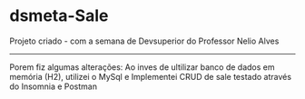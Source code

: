 # dsmeta-Sale
Projeto criado - com a semana de Devsuperior do Professor Nelio Alves
 ______________________________________________________________________________________________________________________
 
Porem fiz algumas alterações:
 Ao inves de ultilizar banco de dados em memória (H2), utilizei o MySql e Implementei CRUD de sale testado através do Insomnia e Postman
